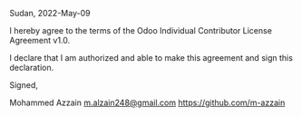 Sudan, 2022-May-09

I hereby agree to the terms of the Odoo Individual Contributor License
Agreement v1.0.

I declare that I am authorized and able to make this agreement and sign this
declaration.

Signed,

Mohammed Azzain m.alzain248@gmail.com https://github.com/m-azzain
